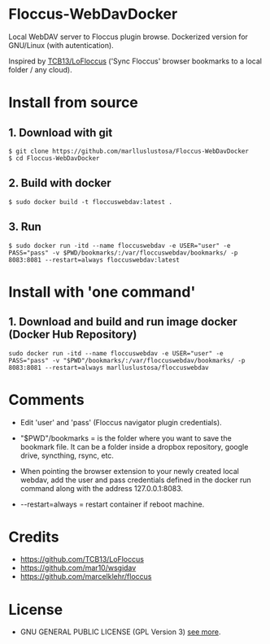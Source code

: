 # Floccus-WebDavDocker
Local WebDAV server to Floccus plugin browse. Dockerized version for GNU/Linux (with autentication).

Inspired by [TCB13/LoFloccus](https://github.com/TCB13/LoFloccus) ('Sync Floccus' browser bookmarks to a local folder / any cloud). 

# Install from source

## 1. Download with git
```
$ git clone https://github.com/marlluslustosa/Floccus-WebDavDocker
$ cd Floccus-WebDavDocker
```

## 2. Build with docker
```
$ sudo docker build -t floccuswebdav:latest .
```

## 3. Run
```
$ sudo docker run -itd --name floccuswebdav -e USER="user" -e PASS="pass" -v $PWD/bookmarks/:/var/floccuswebdav/bookmarks/ -p 8083:8081 --restart=always floccuswebdav:latest
```


# Install with 'one command'
## 1. Download and build and run image docker (Docker Hub Repository)
```
sudo docker run -itd --name floccuswebdav -e USER="user" -e PASS="pass" -v "$PWD"/bookmarks/:/var/floccuswebdav/bookmarks/ -p 8083:8081 --restart=always marlluslustosa/floccuswebdav
```


# Comments

 * Edit 'user' and 'pass' (Floccus navigator plugin credentials).

 * "$PWD"/bookmarks = is the folder where you want to save the bookmark file. It can be a folder inside a dropbox repository, google drive, syncthing, rsync, etc.

 * When pointing the browser extension to your newly created local webdav, add the user and pass credentials defined in the docker run command along with the address 127.0.0.1:8083.
 
 * --restart=always = restart container if reboot machine.
 
 # Credits
* https://github.com/TCB13/LoFloccus
* https://github.com/mar10/wsgidav
* https://github.com/marcelklehr/floccus

# License

* GNU GENERAL PUBLIC LICENSE (GPL Version 3) [see more](LICENSE).
